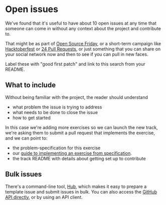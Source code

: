 # Open issues

We've found that it's useful to have about 10 open issues at any time that someone can come in without any context about the project and contribute to.

That might be as part of [Open Source Friday](https://opensourcefriday.com/), or a short-term campaign like [Hacktoberfest](https://hacktoberfest.digitalocean.com/) or [24 Pull Requests](https://24pullrequests.com/), or just something that you can share on your social network now and then to see if you can pull in new faces.

Label these with "good first patch" and link to this search from your README.

## What to include

Without being familiar with the project, the reader should understand

* what problem the issue is trying to address
* what needs to be done to close the issue
* how to get started

In this case we're adding more exercises so we can launch the new track, we're asking them to submit a pull request that implements the exercise, and we can point to:

* the problem-specification for this exercise
* our [guide to implementing an exercise from specification](https://github.com/exercism/docs/blob/master/you-can-help/implement-an-exercise-from-specification.md).
* the track README with details about getting set up to contribute

## Bulk issues

There's a command-line tool, [Hub](http://github.com/github/hub), which makes it easy to prepare a template issue and submit issues in bulk. You can also access the [GitHub API directly](https://developer.github.com/v3/issues/#create-an-issue), or by using an API client.

